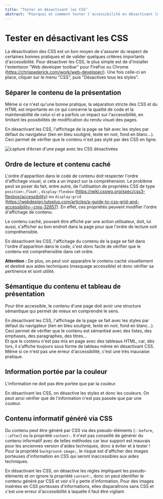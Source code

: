 ```yaml
---
title: "Tester en désactivant les CSS"
abstract: "Pourquoi et comment tester l'accessibilité en désactivant les feuilles de style ?"
---
```


# Tester en désactivant les CSS

La désactivation des <abbr>CSS</abbr> est un bon moyen de s'assurer du respect de certaines bonnes pratiques et de valider quelques critères importants d'accessibilité.
Pour désactiver les <abbr>CSS</abbr>, le plus simple est de d'installer l'extentsion "Web developer toolbar" pour FireFox ou Chrome (https://chrispederick.com/work/web-developer/). Une fois celle-ci en place, cliquer sur le menu "CSS", puis "Désactives tous les styles".

## Séparer le contenu de la présentation 

Même si ce n'est qu'une bonne pratique, la séparation stricte des <abbr>CSS</abbr> et du <abbr>HTML</abbr> est importante en ce qui concerne la qualité de code et la maintenabilité de celui-ci et a parfois un impact sur l'accessibilité, en limitant les possibilités de modification du rendu visuel des pages.

En désactivant les <abbr>CSS</abbr>, l'affichage de la page se fait avec les styles par défaut du navigateur (lien en bleu souligné, texte en noir, fond en blanc...). Ceci permet de vérifier que le contenu n'est pas stylé par des <abbr>CSS</abbr> en ligne.

![capture d’écran d'une page avec les CSS désactivées](../../../images/sansCSS.png)

## Ordre de lecture et contenu caché

L'ordre d'apparition dans le code de contenu doit respecter l'ordre d'affichage visuel, si cela a un impact sur la compréhension. Le problème peut se poser du fait, entre autre, de l'utilisation de propriétés <abbr>CSS</abbr> de type `position:`,`float:`, `display:flexbox` (https://wiki.csswg.org/spec/css3-flexbox/accessibility) ou `display:grid` (https://webdesign.tutsplus.com/articles/a-guide-to-css-grid-and-accessibility--cms-32857). En effet, ces propriétés peuvent modifier l'ordre d'affichage de contenu. 

Le contenu caché, pouvant être affiché par une action utilisateur, doit, lui aussi, s'afficher au bon endroit dans la page pour que l'ordre de lecture soit compréhensible. 

En désactivant les <abbr>CSS</abbr>, l'affichage du contenu de la page se fait dans l'ordre d'apparition dans le code, c'est donc facile de vérifier que le contenu est compréhensible dans cet ordre. 

**Attention&nbsp;:** De plus, on peut voir apparaître le contenu caché visuellement et destiné aux aides techniques (masquage accessible) et donc vérifier sa pertinence et sont utilité.

## Sémantique du contenu et tableau de présentation

Pour être accessible, le contenu d'une page doit avoir une structure sémantique qui permet de mieux en comprendre le sens.

En désactivant les <abbr>CSS</abbr>, l'affichage de la page se fait avec les styles par défaut du navigateur (lien en bleu souligné, texte en noir, fond en blanc...). Ceci permet de vérifier que le contenu est sémantisé avec des listes, des emphases, des paragraphes, des titres... <br />
Et que le contenu n'est pas mis en page avec des tableaux <abbr>HTML</abbr>, car, dès lors, il s'affiche toujours sous forme de tableau même en désactivant <abbr>CSS</abbr>. Même si ce n'est pas une erreur d'accessibilité, c'est une très mauvaise pratique.

## Information portée par la couleur

L'information ne doit pas être portée que par la couleur.

En désactivant les <abbr>CSS</abbr>, on désactive les styles et donc les couleurs. On peut ainsi vérifier que de l'information n'est pas passée que par une couleur.


## Contenu informatif généré via CSS

Du contenu peut être généré par <abbr>CSS</abbr> via des pseudo-éléments (`::before`, `::after`) ou la propriété `content:`. Il n'est pas conseillé de générer du contenu informatif avec de telles méthodes car leur support est mauvais pour les anciennes version d'aides techniques, donc à éviter et à tester !
Pour la propriété `background-image:`, le risque est d'afficher des images porteuses d'information en <abbr>CSS</abbr> qui seront inaccessibles aux aides techniques.

En désactivant les <abbr>CSS</abbr>, on désactive les règles impliquant les pseudo-éléments et on ignore la propriété `content:`, donc on peut identifier le contenu généré par <abbr>CSS</abbr> et voir s'il y perte d'information. Pour des images insérées en <abbr>CSS</abbr> porteuses d'informations, elles disparaîtrons sans <abbr>CSS</abbr> et c'est une erreur d'accessibilité à laquelle il faut être vigilant.

